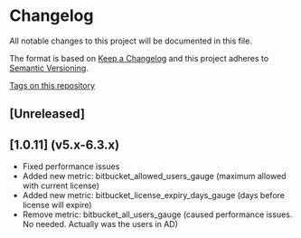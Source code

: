 # Changelog

All notable changes to this project will be documented in this file.

The format is based on [Keep a Changelog](http://keepachangelog.com/en/1.0.0/)
and this project adheres to [Semantic Versioning](http://semver.org/spec/v2.0.0.html).

[Tags on this repository](https://github.com/AndreyVMarkelov/prom-bitbucket-exporter/releases)

## [Unreleased]


## [1.0.11] (v5.x-6.3.x)

- Fixed performance issues
- Added new metric: bitbucket_allowed_users_gauge (maximum allowed with current license)
- Added new metric: bitbucket_license_expiry_days_gauge (days before license will expire)
- Remove metric: bitbucket_all_users_gauge (caused performance issues. No needed. Actually was the users in AD)
